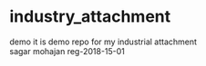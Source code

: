 # industry_attachment
demo
it is demo repo for my industrial attachment 
<br> sagar mohajan reg-2018-15-01
